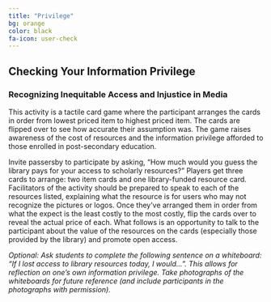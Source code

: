 ```yaml
---
title: "Privilege"
bg: orange
color: black
fa-icon: user-check
---
```


## Checking Your Information Privilege

### Recognizing Inequitable Access and Injustice in Media

This activity is a tactile card game where the participant arranges the cards in order from lowest priced item to highest priced item. The cards are flipped over to see how accurate their assumption was. The game raises awareness of the cost of resources and the information privilege afforded to those enrolled in post-secondary education.

Invite passersby to participate by asking, “How much would you guess the library pays for your access to scholarly resources?” Players get three cards to arrange: two item cards and one library-funded resource card. Facilitators of the activity should be prepared to speak to each of the resources listed, explaining what the resource is for users who may not recognize the pictures or logos. Once they’ve arranged them in order from what the expect is the least costly to the most costly, flip the cards over to reveal the actual price of each. What follows is an opportunity to talk to the participant about the value of the resources on the cards (especially those provided by the library) and promote open access. 

*Optional: Ask students to complete the following sentence on a whiteboard: “If I lost access to library resources today, I would…”. This allows for reflection on one’s own information privilege. Take photographs of the whiteboards for future reference (and include participants in the photographs with permission).* 


